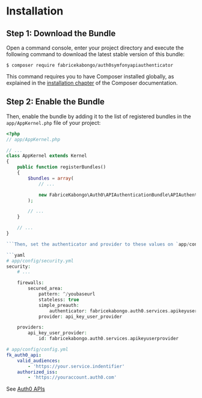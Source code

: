Installation
============

Step 1: Download the Bundle
---------------------------

Open a command console, enter your project directory and execute the
following command to download the latest stable version of this bundle:

```console
$ composer require fabricekabongo/auth0symfonyapiauthenticator
```

This command requires you to have Composer installed globally, as explained
in the [installation chapter](https://getcomposer.org/doc/00-intro.md)
of the Composer documentation.

Step 2: Enable the Bundle
-------------------------

Then, enable the bundle by adding it to the list of registered bundles
in the `app/AppKernel.php` file of your project:

```php
<?php
// app/AppKernel.php

// ...
class AppKernel extends Kernel
{
    public function registerBundles()
    {
        $bundles = array(
            // ...

            new FabriceKabongo\Auth0\APIAuthenticationBundle\APIAuthenticationBundle(),
        );

        // ...
    }

    // ...
}

```Then, set the authenticator and provider to these values on `app/config/security.yml`:

```yaml
# app/config/security.yml
security:
    # ...

    firewalls:
        secured_area:
            pattern: ^/youbaseurl
            stateless: true
            simple_preauth:
                authenticator: fabricekabongo.auth0.services.apikeyuserauthenticator
            provider: api_key_user_provider

    providers:
        api_key_user_provider:
            id: fabricekabongo.auth0.services.apikeyuserprovider
```

```yaml
# app/config/config.yml
fk_auth0_api:
    valid_audiences:
        - 'https://your.service.indentifier'
    authorized_iss:
        - 'https://youraccount.auth0.com'
```

See [Auth0 APIs](https://manage.auth0.com/#/apis/)